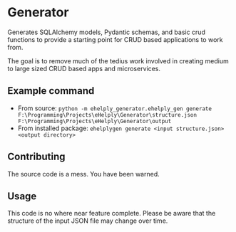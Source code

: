 # Generator
Generates SQLAlchemy models, Pydantic schemas, and basic crud functions to provide a starting point for CRUD based applications to work from. 

The goal is to remove much of the tedius work involved in creating medium to large sized CRUD based apps and microservices.

## Example command
* From source: `python -m ehelply_generator.ehelply_gen generate F:\Programming\Projects\eHelply\Generator\structure.json F:\Programming\Projects\eHelply\Generator\output`
* From installed package: `ehelplygen generate <input structure.json> <output directory>`

## Contributing
The source code is a mess. You have been warned.

## Usage
This code is no where near feature complete. Please be aware that the structure of the input JSON file may change over time. 
